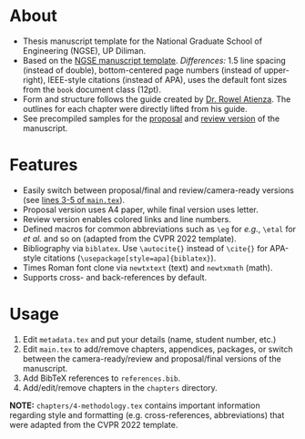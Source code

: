 # About
- Thesis manuscript template for the National Graduate School of Engineering (NGSE), UP Diliman.
- Based on the [NGSE manuscript template](https://coe.upd.edu.ph/forms/). *Differences:* 1.5 line spacing (instead of double), bottom-centered page numbers (instead of upper-right), IEEE-style citations (instead of APA), uses the default font sizes from the `book` document class (12pt).
- Form and structure follows the guide created by [Dr. Rowel Atienza](https://github.com/roatienza). The outlines for each chapter were directly lifted from his guide.
- See precompiled samples for the [proposal](https://github.com/baudm/ngse-manuscript/blob/main/samples/proposal.pdf) and [review version](https://github.com/baudm/ngse-manuscript/blob/main/samples/final_review.pdf) of the manuscript.

# Features
- Easily switch between proposal/final and review/camera-ready versions (see [lines 3-5 of `main.tex`](https://github.com/baudm/ngse-manuscript/blob/main/main.tex#L3)).
- Proposal version uses A4 paper, while final version uses letter.
- Review version enables colored links and line numbers.
- Defined macros for common abbreviations such as `\eg` for *e.g.*, `\etal` for *et al.* and so on (adapted from the CVPR 2022 template).
- Bibliography via `biblatex`. Use `\autocite{}` instead of `\cite{}` for APA-style citations (`\usepackage[style=apa]{biblatex}`).
- Times Roman font clone via `newtxtext` (text) and `newtxmath` (math).
- Supports cross- and back-references by default.

# Usage
1. Edit `metadata.tex` and put your details (name, student number, etc.)
2. Edit `main.tex` to add/remove chapters, appendices, packages, or switch between the camera-ready/review and proposal/final versions of the manuscript.
3. Add BibTeX references to `references.bib`.
4. Add/edit/remove chapters in the `chapters` directory.

**NOTE:** `chapters/4-methodology.tex` contains important information regarding style and formatting (e.g. cross-references, abbreviations) that were adapted from the CVPR 2022 template.
